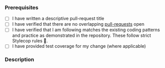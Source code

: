 ### Prerequisites

- [ ] I have written a descriptive pull-request title
- [ ] I have verified that there are no overlapping [pull-requests](https://github.com/SixLabors/ImageSharp.Web/pulls) open
- [ ] I have verified that I am following matches the existing coding patterns and practice as demonstrated in the repository. These follow strict Stylecop rules :cop:.
- [ ] I have provided test coverage for my change (where applicable)

### Description
<!-- A description of the changes proposed in the pull-request -->

<!-- Thanks for contributing to ImageSharp! -->
